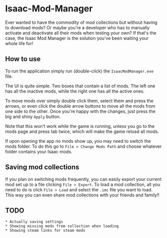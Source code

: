 # Isaac-Mod-Manager

Ever wanted to have the commodity of mod collections but without having to download mods? Or maybe you're a developer who has to manually activate and deactivate all their mods when testing your own? If that's the case, the Isaac Mod Manager is the solution you've been waiting your whole life for!

## How to use
To run the application simply run (double-click) the `IsaacModManager.exe` file.

The UI is quite simple. Two boxes that contain a list of mods. The left one has all the inactive mods, while the right one has all the active ones.

To move mods over simply double click them, select them and press the arrows, or even click the double arrow buttons to move all the mods from one side to the other. Once you're happy with the changes, just press the big and shiny `Apply` button.

Note that this won't work while the game is running, unless you go to the mods page and press tab twice, which will make the game reload all mods.

If upon opening the app no mods show up, you may need to switch the mods folder. To do this go to `File > Change Mods Path` and choose whatever folder contains your Isaac mods.

## Saving mod collections

If you plan on switching mods frequently, you can easily export your current mod set up to a file clicking `File > Export`. To load a mod collection, all you need to do is click `File > Load` and select the `.imc` file you want to load. This way you can even share mod collections with your friends and family!!

## TODO

    * Actually saving settings
    * Showing missing mods from collection when loading
    * Showing steam links for steam mods